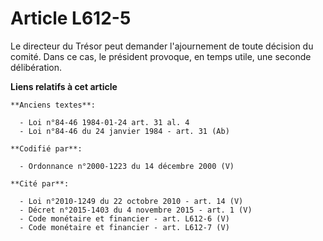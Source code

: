 # Article L612-5

Le directeur du Trésor peut demander l'ajournement de toute décision du comité. Dans ce cas, le président provoque, en temps
utile, une seconde délibération.

**Liens relatifs à cet article**

	**Anciens textes**:

	  - Loi n°84-46 1984-01-24 art. 31 al. 4
	  - Loi n°84-46 du 24 janvier 1984 - art. 31 (Ab)

	**Codifié par**:

	  - Ordonnance n°2000-1223 du 14 décembre 2000 (V)

	**Cité par**:

	  - Loi n°2010-1249 du 22 octobre 2010 - art. 14 (V)
	  - Décret n°2015-1403 du 4 novembre 2015 - art. 1 (V)
	  - Code monétaire et financier - art. L612-6 (V)
	  - Code monétaire et financier - art. L612-7 (V)
